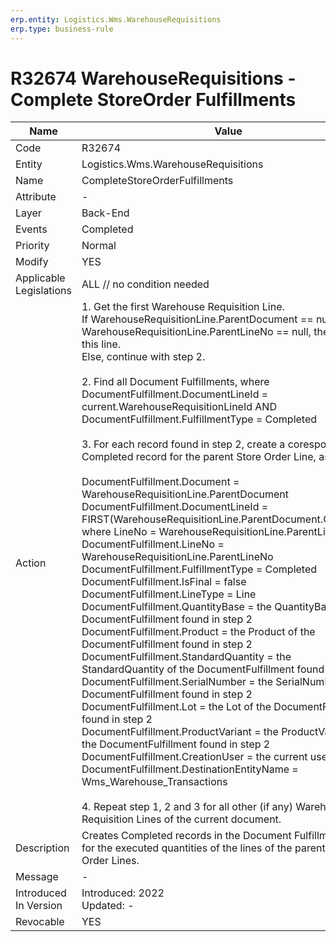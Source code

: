 ```yaml
---
erp.entity: Logistics.Wms.WarehouseRequisitions
erp.type: business-rule
---
```

# R32674 WarehouseRequisitions - Complete StoreOrder Fulfillments

| Name | Value |
| ---- | ----- |
| Code | R32674 |
| Entity | Logistics.Wms.WarehouseRequisitions |
| Name |  CompleteStoreOrderFulfillments |
| Attribute |- |
| Layer | Back-End                                        |
| Events | Completed |
| Priority | Normal |
| Modify | YES |
| Applicable Legislations | ALL // no condition needed |
| Action | 1. Get the first Warehouse Requisition Line. <br/> If WarehouseRequisitionLine.ParentDocument == null OR WarehouseRequisitionLine.ParentLineNo == null, then skip this line. <br/> Else, continue with step 2. <br/><br/>2. Find all Document Fulfillments, where DocumentFulfillment.DocumentLineId = current.WarehouseRequisitionLineId AND DocumentFulfillment.FulfillmentType = Completed <br/><br/>3. For each record found in step 2, create a coresponding Completed record for the parent Store Order Line, as follows:<br/><br/>DocumentFulfillment.Document = WarehouseRequisitionLine.ParentDocument<br/>DocumentFulfillment.DocumentLineId = FIRST(WarehouseRequisitionLine.ParentDocument.ChildLines, where LineNo = WarehouseRequisitionLine.ParentLineNo).Id<br/>DocumentFulfillment.LineNo = WarehouseRequisitionLine.ParentLineNo<br/>DocumentFulfillment.FulfillmentType = Completed<br/>DocumentFulfillment.IsFinal = false<br/>DocumentFulfillment.LineType = Line<br/>DocumentFulfillment.QuantityBase = the QuantityBase of the DocumentFulfillment found in step 2<br/>DocumentFulfillment.Product = the Product of the DocumentFulfillment found in step 2<br/>DocumentFulfillment.StandardQuantity = the StandardQuantity of the DocumentFulfillment found in step 2<br/>DocumentFulfillment.SerialNumber = the SerialNumber of the DocumentFulfillment found in step 2<br/>DocumentFulfillment.Lot = the Lot of the DocumentFulfillment found in step 2<br/>DocumentFulfillment.ProductVariant = the ProductVariant of the DocumentFulfillment found in step 2 <br/> DocumentFulfillment.CreationUser = the current user <br/> DocumentFulfillment.DestinationEntityName = Wms_Warehouse_Transactions <br/><br/> 4. Repeat step 1, 2 and 3 for all other (if any) Warehouse Requisition Lines of the current document.|
| Description | Creates Completed records in the Document Fulfillment table for the executed quantities of the lines of the parent Store Order Lines. |
| Message |-|
| Introduced In Version | Introduced: 2022<br>Updated: - |
| Revocable | YES |

